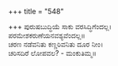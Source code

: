 +++
title = "548"

+++
ಪುರುಷಬುದ್ಧಿಯೆ ಸಾಕು ವರಸಿದ್ಧಿಗೆಂದಲ್ಲ।  
ಪರಮೇಶಕರುಣೆಯನವಶ್ಯವೆಂದಲ್ಲ॥  
ಚರಣ ನಡೆವನಿತು ಕಣ್ಣರಿವನಿತು ದೂರ ನೀಂ।  
ಚರಿಸದಿರೆ ಲೋಪವಲ? - ಮಂಕುತಿಮ್ಮ॥  
